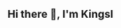 ## Hi there 👋, I'm Kingsl

<!--
**DOCKingsley/DOCKingsley**
[![GitHub followers](https://img.shields.io/github/followers/Michael2004-ukpeh?label=Follow&style=social)](https://github.com/Michael2004-ukpeh) 
[![LinkedIn](https://img.shields.io/badge/LinkedIn-blue?logo=linkedin&logoColor=white&style=flat-square)](https://www.linkedin.com/in/michael-ukpeh-a732341a6/)


## About me

- Studying Computer science 
- CUrrently doing Jupeb
- Graduted last year from Deeper Life High School

---

## 🛠 Technologies & Tools

- **Languages:** currently leearning python then going maybe C++
- **Frontend:** HTML, CSS
- **Backend:** Node.js
- **Tools:** Git, VSCode,

---

![Favorite animal](https://stock.adobe.com/search/images?k=%22black+wolf%22)(https://www.amazon.com/Lightning-Pictures-Aesthetics-Kitchen-Decorations/dp/B0D4H6NKLM)
